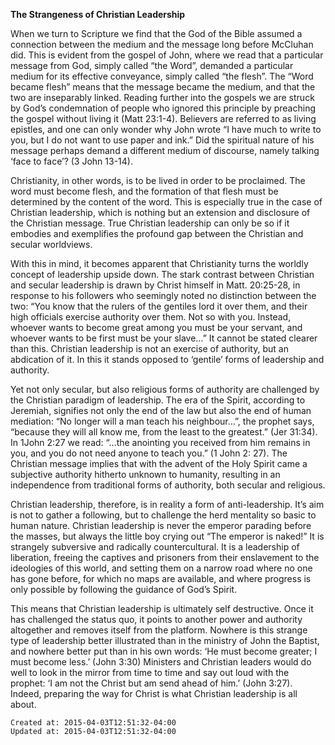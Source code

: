 
**The Strangeness of Christian Leadership**

When we turn to Scripture we find that the God of the Bible assumed a connection between the medium and the message long before McCluhan did. This is evident from the gospel of John, where we read that a particular message from God, simply called “the Word”, demanded a particular medium for its effective conveyance, simply called “the flesh”. The “Word became flesh” means that the message became the medium, and that the two are inseparably linked. Reading further into the gospels we are struck by God’s condemnation of people who ignored this principle by preaching the gospel without living it (Matt 23:1-4). Believers are referred to as living epistles, and one can only wonder why John wrote “I have much to write to you, but I do not want to use paper and ink.” Did the spiritual nature of his message perhaps demand a different medium of discourse, namely talking ‘face to face’? (3 John 13-14).

Christianity, in other words, is to be lived in order to be proclaimed. The word must become flesh, and the formation of that flesh must be determined by the content of the word. This is especially true in the case of Christian leadership, which is nothing but an extension and disclosure of the Christian message. True Christian leadership can only be so if it embodies and exemplifies the profound gap between the Christian and secular worldviews.

With this in mind, it becomes apparent that Christianity turns the worldly concept of leadership upside down. The stark contrast between Christian and secular leadership is drawn by Christ himself in Matt. 20:25-28, in response to his followers who seemingly noted no distinction between the two: “You know that the rulers of the gentiles lord it over them, and their high officials exercise authority over them. Not so with you. Instead, whoever wants to become great among you must be your servant, and whoever wants to be first must be your slave…” It cannot be stated clearer than this. Christian leadership is not an exercise of authority, but an abdication of it. In this it stands opposed to ‘gentile’ forms of leadership and authority.

Yet not only secular, but also religious forms of authority are challenged by the Christian paradigm of leadership. The era of the Spirit, according to Jeremiah, signifies not only the end of the law but also the end of human mediation: “No longer will a man teach his neighbour…”, the prophet says, “because they will all know me, from the least to the greatest.” (Jer 31:34). In 1John 2:27 we read: “…the anointing you received from him remains in you, and you do not need anyone to teach you.” (1 John 2: 27). The Christian message implies that with the advent of the Holy Spirit came a subjective authority hitherto unknown to humanity, resulting in an independence from traditional forms of authority, both secular and religious.

Christian leadership, therefore, is in reality a form of anti-leadership. It’s aim is not to gather a following, but to challenge the herd mentality so basic to human nature. Christian leadership is never the emperor parading before the masses, but always the little boy crying out “The emperor is naked!” It is strangely subversive and radically countercultural. It is a leadership of liberation, freeing the captives and prisoners from their enslavement to the ideologies of this world, and setting them on a narrow road where no one has gone before, for which no maps are available, and where progress is only possible by following the guidance of God’s Spirit.

This means that Christian leadership is ultimately self destructive. Once it has challenged the status quo, it points to another power and authority altogether and removes itself from the platform. Nowhere is this strange type of leadership better illustrated than in the ministry of John the Baptist, and nowhere better put than in his own words: ‘He must become greater; I must become less.’ (John 3:30) Ministers and Christian leaders would do well to look in the mirror from time to time and say out loud with the prophet: ‘I am not the Christ but am send ahead of him.’ (John 3:27). Indeed, preparing the way for Christ is what Christian leadership is all about.

    Created at: 2015-04-03T12:51:32-04:00
    Updated at: 2015-04-03T12:51:32-04:00

